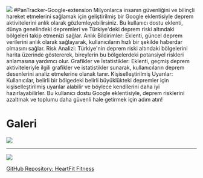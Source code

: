   ![]([https://raw.githubusercontent.com/Globipedi/HeartFit/b70a66ac1d3b5b82d4bb84402984983f845c1cbd/img/logo-heartfit.svg](https://raw.githubusercontent.com/Globipedi/PanTracker-Google-extension/e2ebc85a6ea85d25f2168338460ea4698cc722c8/images/pan16.svg))
#PanTracker-Google-extension
Milyonlarca insanın güvenliğini ve bilinçli hareket etmelerini sağlamak için geliştirilmiş bir Google eklentisiyle deprem aktivitelerini anlık olarak gözlemleyebilirsiniz. Bu kullanıcı dostu eklenti, dünya genelindeki depremleri ve Türkiye'deki deprem riski altındaki bölgeleri takip etmenizi sağlar.  Anlık Bildirimler: Eklenti, güncel deprem verilerini anlık olarak sağlayarak, kullanıcıların hızlı bir şekilde haberdar olmasını sağlar.  Risk Analizi: Türkiye'nin deprem riski altındaki bölgelerini harita üzerinde göstererek, bireylerin bu bölgelerdeki potansiyel riskleri anlamasına yardımcı olur.  Grafikler ve İstatistikler: Eklenti, geçmiş deprem aktiviteleriyle ilgili grafikler ve istatistikler sunarak, kullanıcıların deprem desenlerini analiz etmelerine olanak tanır.  Kişiselleştirilmiş Uyarılar: Kullanıcılar, belirli bir bölgedeki belirli büyüklükteki depremler için kişiselleştirilmiş uyarılar alabilir ve böylece kendilerini daha iyi hazırlayabilirler.  Bu kullanıcı dostu Google eklentisiyle, deprem risklerini azaltmak ve toplumu daha güvenli hale getirmek için adım atın!

# Galeri
![]([https://github.com/Globipedi/HeartFit/blob/main/instagram-post/Web%20Sitesi/gonderiweb1.png?raw=true](https://github.com/Globipedi/PanTracker-Google-extension/blob/main/images/%C3%B6n.png?raw=true))

---
![]([https://github.com/Globipedi/HeartFit/blob/main/instagram-post/Web%20Sitesi/iPad.png?raw=true](https://github.com/Globipedi/PanTracker-Google-extension/blob/main/images/chrome-ex.png?raw=true))

[GitHub Repository: HeartFit Fitness](https://github.com/Globipedi/HeartFit)
